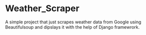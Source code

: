 # Weather_Scraper
A simple project that just scrapes weather data from Google using Beautifulsoup and dipslays it with the help of Django framewrork. 

